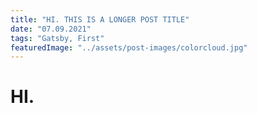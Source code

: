 ```yaml
---
title: "HI. THIS IS A LONGER POST TITLE"
date: "07.09.2021"
tags: "Gatsby, First"
featuredImage: "../assets/post-images/colorcloud.jpg"
---
```


# HI.
